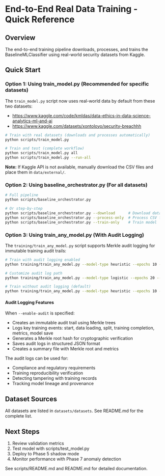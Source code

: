 # End-to-End Real Data Training - Quick Reference

## Overview

The end-to-end training pipeline downloads, processes, and trains the BaselineMLClassifier using real-world security datasets from Kaggle.

## Quick Start

### Option 1: Using train_model.py (Recommended for specific datasets)

The `train_model.py` script now uses real-world data by default from these two datasets:
- https://www.kaggle.com/code/kmldas/data-ethics-in-data-science-analytics-ml-and-ai
- https://www.kaggle.com/datasets/xontoloyo/security-breachhh

```bash
# Train with real datasets (downloads and processes automatically)
python scripts/train_model.py

# Train and test (complete workflow)
python scripts/train_model.py all
python scripts/train_model.py --run-all
```

**Note:** If Kaggle API is not available, manually download the CSV files and place them in `data/external/`.

### Option 2: Using baseline_orchestrator.py (For all datasets)

```bash
# Full pipeline
python scripts/baseline_orchestrator.py

# Or step-by-step
python scripts/baseline_orchestrator.py --download      # Download datasets
python scripts/baseline_orchestrator.py --process-only  # Process CSV files
python scripts/baseline_orchestrator.py --train-only    # Train model
```

### Option 3: Using train_any_model.py (With Audit Logging)

The `training/train_any_model.py` script supports Merkle audit logging for immutable training audit trails:

```bash
# Train with audit logging enabled
python training/train_any_model.py --model-type heuristic --epochs 10 --num-samples 1000 --enable-audit

# Customize audit log path
python training/train_any_model.py --model-type logistic --epochs 20 --enable-audit --audit-path custom_audit_logs

# Train without audit logging (default)
python training/train_any_model.py --model-type heuristic --epochs 10 --num-samples 1000
```

#### Audit Logging Features

When `--enable-audit` is specified:
- Creates an immutable audit trail using Merkle trees
- Logs key training events: start, data loading, split, training completion, metrics, model save
- Generates a Merkle root hash for cryptographic verification
- Saves audit logs in structured JSON format
- Creates a summary file with Merkle root and metrics

The audit logs can be used for:
- Compliance and regulatory requirements
- Training reproducibility verification
- Detecting tampering with training records
- Tracking model lineage and provenance

## Dataset Sources

All datasets are listed in `datasets/datasets`. See README.md for the complete list.

## Next Steps

1. Review validation metrics
2. Test model with scripts/test_model.py
3. Deploy to Phase 5 shadow mode
4. Monitor performance with Phase 7 anomaly detection

See scripts/README.md and README.md for detailed documentation.
